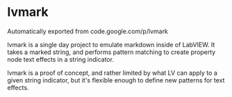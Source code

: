 # lvmark
Automatically exported from code.google.com/p/lvmark

lvmark is a single day project to emulate markdown inside of LabVIEW.  It takes a marked string, and performs
pattern matching to create property node text effects in a string indicator.

lvmark is a proof of concept, and rather limited by what LV can apply to a given string indicator, but
it's flexible enough to define new patterns for text effects.
